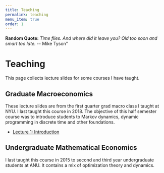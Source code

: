 ```yaml
---
title: Teaching
permalink: teaching
menu_item: true
order: 1
---
```


**Random Quote:** _Time flies. And where did it leave you? Old too soon and smart too late._ -- Mike Tyson"

# Teaching

This page collects lecture slides for some courses I have taught.

## Graduate Macroeconomics 

These lecture slides are from the first quarter grad macro class I taught at
NYU.  I last taught this course in 2018.  The objective of this half semester
course was to introduce students to Markov dynamics, dynamic programming in
discrete time and other foundations.

* [Lecture 1: Introduction]()



## Undergraduate Mathematical Economics

I last taught this course in 2015 to second and third year undergraduate
students at ANU.  It contains a mix of optimization theory and dynamics.
